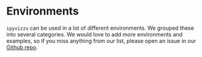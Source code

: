 # Environments

`ipyvizzu` can be used in a lot of different environments. We grouped these into
several categories. We would love to add more environments and examples, so if
you miss anything from our list, please open an issue in our
[Github repo](https://github.com/vizzuhq/ipyvizzu).
